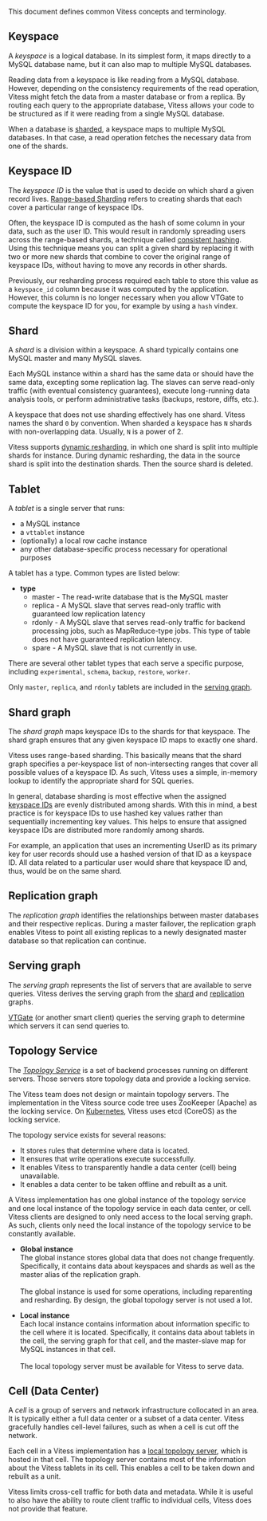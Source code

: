This document defines common Vitess concepts and terminology.

## Keyspace

A *keyspace* is a logical database. In its simplest form, it maps directly
to a MySQL database name, but it can also map to multiple MySQL databases.

Reading data from a keyspace is like reading from a MySQL database. However,
depending on the consistency requirements of the read operation, Vitess
might fetch the data from a master database or from a replica. By routing
each query to the appropriate database, Vitess allows your code to be
structured as if it were reading from a single MySQL database.

When a database is
[sharded](http://en.wikipedia.org/wiki/Shard_(database_architecture)),
a keyspace maps to multiple MySQL databases. In that case, a read operation
fetches the necessary data from one of the shards.

## Keyspace ID

The *keyspace ID* is the value that is used to decide on which shard a given
record lives. [Range-based Sharding](http://vitess.io/user-guide/sharding.html#range-based-sharding)
refers to creating shards that each cover a particular range of keyspace IDs.

Often, the keyspace ID is computed as the hash of some column in your data,
such as the user ID. This would result in randomly spreading users across
the range-based shards, a technique called
[consistent hashing](https://en.wikipedia.org/wiki/Consistent_hashing).
Using this technique means you can split a given shard by replacing it with two
or more new shards that combine to cover the original range of keyspace IDs,
without having to move any records in other shards.

Previously, our resharding process required each table to store this value as a
`keyspace_id` column because it was computed by the application. However, this
column is no longer necessary when you allow VTGate to compute the keyspace ID
for you, for example by using a `hash` vindex.

## Shard

A *shard* is a division within a keyspace. A shard typically contains one MySQL master and many MySQL slaves. 

Each MySQL instance within a shard has the same data or should have the same data, excepting some replication lag. The slaves can serve read-only traffic (with eventual consistency guarantees), execute long-running data analysis tools, or perform administrative tasks (backups, restore, diffs, etc.).

A keyspace that does not use sharding effectively has one shard. Vitess names the shard <code>0</code> by convention. When sharded a keyspace has <code>N</code> shards with non-overlapping data. Usually, <code>N</code> is a power of 2.

Vitess supports [dynamic resharding](http://vitess.io/user-guide/sharding.html#resharding), in which one shard is split into multiple shards for instance. During dynamic resharding, the data in the source shard is split into the destination shards. Then the source shard is deleted.

## Tablet

A *tablet* is a single server that runs:

* a MySQL instance
* a <code>vttablet</code> instance
* (optionally) a local row cache instance
* any other database-specific process necessary for operational purposes

A tablet has a type. Common types are listed below:

* **type**
  * master - The read-write database that is the MySQL master
  * replica - A MySQL slave that serves read-only traffic with guaranteed low replication latency
  * rdonly - A MySQL slave that serves read-only traffic for backend processing jobs, such as MapReduce-type jobs. This type of table does not have guaranteed replication latency.
  * spare - A MySQL slave that is not currently in use.

There are several other tablet types that each serve a specific purpose, including <code>experimental</code>, <code>schema</code>, <code>backup</code>, <code>restore</code>, <code>worker</code>.

Only <code>master</code>, <code>replica</code>, and <code>rdonly</code> tablets are included in the [serving graph](#serving-graph).

<div style="display:none">
TODO: Add pointer to complete list of types and explain how to update type?
</div>

## Shard graph

The *shard graph* maps keyspace IDs to the shards for that keyspace. The shard graph ensures that any given keyspace ID maps to exactly one shard.

Vitess uses range-based sharding. This basically means that the shard graph specifies a per-keyspace list of non-intersecting ranges that cover all possible values of a keyspace ID. As such, Vitess uses a simple, in-memory lookup to identify the appropriate shard for SQL queries.

In general, database sharding is most effective when the assigned [keyspace IDs](#keyspace-id) are evenly distributed among shards. With this in mind, a best practice is for keyspace IDs to use hashed key values rather than sequentially incrementing key values. This helps to ensure that assigned keyspace IDs are distributed more randomly among shards.

For example, an application that uses an incrementing UserID as its primary key for user records should use a hashed version of that ID as a keyspace ID. All data related to a particular user would share that keyspace ID and, thus, would be on the same shard.

## Replication graph

The *replication graph* identifies the relationships between master
databases and their respective replicas. During a master failover,
the replication graph enables Vitess to point all existing replicas
to a newly designated master database so that replication can continue.

## Serving graph

The *serving graph* represents the list of servers that are available
to serve queries. Vitess derives the serving graph from the
[shard](#shard-graph) and [replication](#replication-graph) graphs.

[VTGate](/overview/#vtgate) (or another smart client) queries the
serving graph to determine which servers it can send queries to.

## Topology Service

The *[Topology Service](https://github.com/youtube/vitess/blob/master/doc/TopologyService.md)* is a set of backend processes running on different servers. Those servers store topology data and provide a locking service.

The Vitess team does not design or maintain topology servers. The implementation in the Vitess source code tree uses ZooKeeper (Apache) as the locking service. On [Kubernetes](/getting-started/), Vitess uses etcd (CoreOS) as the locking service.

The topology service exists for several reasons:

* It stores rules that determine where data is located.
* It ensures that write operations execute successfully.
* It enables Vitess to transparently handle a data center (cell) being unavailable.
* It enables a data center to be taken offline and rebuilt as a unit.

A Vitess implementation has one global instance of the topology service and one local instance of the topology service in each data center, or cell. Vitess clients are designed to only need access to the local serving graph. As such, clients only need the local instance of the topology service to be constantly available.

* **Global instance**<br>
  The global instance stores global data that does not change frequently. Specifically, it contains data about keyspaces and shards as well as the master alias of the replication graph.<br><br>
  The global instance is used for some operations, including reparenting and resharding. By design, the global topology server is not used a lot.

* **Local instance**<br>
  Each local instance contains information about information specific to the cell where it is located. Specifically, it contains data about tablets in the cell, the serving graph for that cell, and the master-slave map for MySQL instances in that cell.<br><br>
  The local topology server must be available for Vitess to serve data.

<div style="display:none">
  To ensure reliability, the topology service has multiple server processes running on different servers. Those servers elect a master and perform chorum writes. In ZooKeeper, for a write to succeed, more than half of the servers must acknowledge it. Thus, a typical ZooKeeper configuration consists of either three or five servers, where two (out of three) or three (out of five) servers must agree for a write operation to succeed.
The instance is the set of servers providing topology services. So, in a Vitess implementation using ZooKeeper, the global and local instances likely consist of three or five servers apiece.
  To be reliable, the global instance needs to have server processes spread across all regions and cells. Read-only replicas of the global instance can be maintained in each data center (cell).
</div>

## Cell (Data Center)

A *cell* is a group of servers and network infrastructure collocated in an area. It is typically either a full data center or a subset of a data center. Vitess gracefully handles cell-level failures, such as when a cell is cut off the network.

Each cell in a Vitess implementation has a [local topology server](#topology-service), which is hosted in that cell. The topology server contains most of the information about the Vitess tablets in its cell. This enables a cell to be taken down and rebuilt as a unit.

Vitess limits cross-cell traffic for both data and metadata. While it is useful to also have the ability to route client traffic to individual cells, Vitess does not provide that feature.
